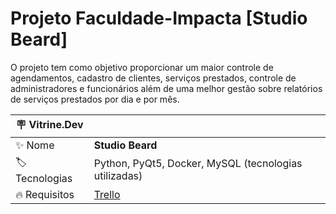# Projeto Faculdade-Impacta [Studio Beard]

O projeto tem como objetivo proporcionar um maior controle de agendamentos, cadastro de clientes, serviços prestados, controle de administradores e funcionários além de uma melhor gestão sobre relatórios de serviços prestados por dia e por mês.

| :placard: Vitrine.Dev |     |
| -------------  | --- |
| :sparkles: Nome        | **Studio Beard**
| :label: Tecnologias | Python, PyQt5, Docker, MySQL (tecnologias utilizadas)
| :fire: Requisitos     | [Trello](https://trello.com/b/5fTlKZw5/estágios-do-desenvolvimento-do-projeto)

